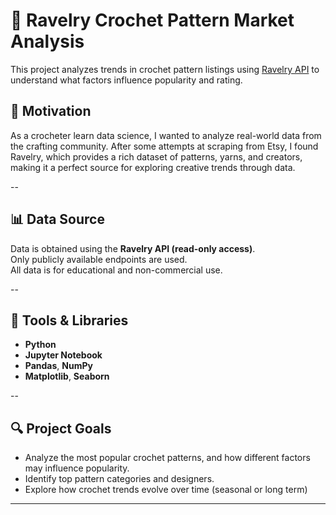 # 🧶 Ravelry Crochet Pattern Market Analysis

This project analyzes trends in crochet pattern listings using [Ravelry API](https://www.ravelry.com/api) 
to understand what factors influence popularity and rating.

## 🌟 Motivation
As a crocheter learn data science, I wanted to analyze real-world data from the crafting community. 
After some attempts at scraping from Etsy, I found Ravelry, which provides a rich dataset of patterns, 
yarns, and creators, making it a perfect source for exploring creative trends through data.

--

## 📊 Data Source
Data is obtained using the **Ravelry API (read-only access)**.  
Only publicly available endpoints are used.  
All data is for educational and non-commercial use.

--

## 🧰 Tools & Libraries
- **Python**
- **Jupyter Notebook**
- **Pandas**, **NumPy**
- **Matplotlib**, **Seaborn**

--

## 🔍 Project Goals
- Analyze the most popular crochet patterns, and how different factors may influence popularity.
- Identify top pattern categories and designers.
- Explore how crochet trends evolve over time (seasonal or long term)

---
